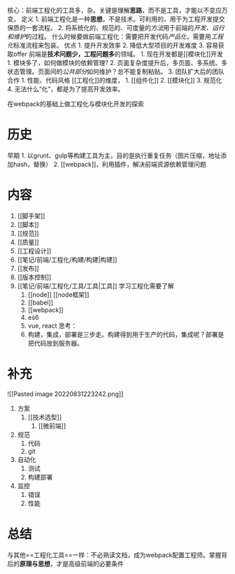 核心：前端工程化的工具多，杂。关键是理解**思路**，而不是工具，才能以不变应万变。
定义
	1. 前端工程化是一种**思想**，不是技术。可利用的，用于为工程开发提交保质的一套流程。
	2. 将系统化的、规范的、可度量的*方法*用于前端的*开发、运行和维护*的过程。
什么时候要做前端工程化：需要把开发代码*产品化*，需要用*工程化*标准流程来包装。
优点
	1. 提升开发效率
	2. 降低大型项目的开发难度
	3. 容易获取offer
前端是**技术问题少，工程问题多**的领域。
	1. 现在开发都是[[模块化]]开发
		1. 模块多了，如何做模块的依赖管理?
	2. 页面复杂度提升后，多页面、多系统、多状态管理。页面间的*公共部分*如何维护？总不能复制粘贴。
	3. 团队扩大后的团队合作
		1. 性能、代码风格
[[工程化]]的维度，
	1. [[组件化]] 
	2. [[模块化]] 
	3. 规范化
	4. 无法什么“化”，都是为了提高开发效率。

在webpack的基础上做工程化与模块化开发的探索
# 历史
早期
	1. 以grunt、gulp等构建工具为主，目的是执行重复任务（图片压缩，地址添加hash，替换）
	2. [[webpack]]，利用插件，解决前端资源依赖管理问题
# 内容
1. [[脚手架]] 
2. [[脚本]] 
3. [[规范]] 
4. [[质量]] 
5. [[工程设计]] 
6. [[笔记/前端/工程化/构建/构建|构建]] 
7. [[发布]] 
8. [[版本控制]] 
9. [[笔记/前端/工程化/工具/工具|工具]] 
学习工程化需要了解
	1. [[node]] [[node框架]] 
	2. [[babel]] 
	3. [[webpack]] 
	4. es6
	5. vue, react
思考：
	1. 构建，集成，部署是三步走。构建得到用于生产的代码，集成呢？部署是把代码放到服务器。

# 补充
![[Pasted image 20220831223242.png]]
1. 方案
	1. [[技术选型]] 
		1. [[微前端]] 
2. 规范
	1. 代码
	2. git
3. 自动化
	1. 测试
	2. 构建部署
4. 监控
	1. 错误
	2. 性能
# 总结
与其他==工程化工具==一样：不必熟读文档，成为webpack配置工程师。掌握背后的**原理与思想**，才是高级前端的必要条件